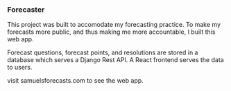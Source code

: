 ### Forecaster
This project was built to accomodate my forecasting practice. To make my forecasts more public, and thus making me more accountable, I built this web app. 

Forecast questions, forecast points, and resolutions are stored in a database which serves a Django Rest API. A React frontend serves the data to users. 

visit samuelsforecasts.com to see the web app. 

